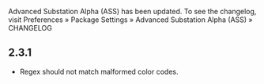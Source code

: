 Advanced Substation Alpha (ASS) has been updated. To see the changelog, visit
Preferences » Package Settings » Advanced Substation Alpha (ASS) » CHANGELOG


## 2.3.1

- Regex should not match malformed color codes.
